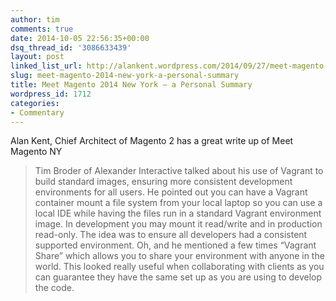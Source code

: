 ```yaml
---
author: tim
comments: true
date: 2014-10-05 22:56:35+00:00
dsq_thread_id: '3086633439'
layout: post
linked_list_url: http://alankent.wordpress.com/2014/09/27/meet-magento-2014-new-york-a-personal-summary/
slug: meet-magento-2014-new-york-a-personal-summary
title: Meet Magento 2014 New York – a Personal Summary
wordpress_id: 1712
categories:
- Commentary
---
```


Alan Kent, Chief Architect of Magento 2 has a great write up of Meet Magento
NY

> Tim Broder of Alexander Interactive talked about his use of Vagrant to build
standard images, ensuring more consistent development environments for all
users. He pointed out you can have a Vagrant container mount a file system
from your local laptop so you can use a local IDE while having the files run
in a standard Vagrant environment image. In development you may mount it
read/write and in production read-only. The idea was to ensure all developers
had a consistent supported environment. Oh, and he mentioned a few times
“Vagrant Share” which allows you to share your environment with anyone in the
world. This looked really useful when collaborating with clients as you can
guarantee they have the same set up as you are using to develop the code.
